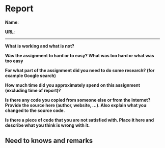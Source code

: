 
# Report

**Name**: <!-- TODO: fill in your full name here, firstname and lastname -->

**URL**: <!-- TODO: paste the full netlify URL to the solution of this exercise  -->

---

<!-- Fill out all the questions below by replacing the TODO comments. Do not remove the other markdown. Make sure to answer EACH question. -->
**What is working and what is not?**
<!-- TODO: Fill out this question -->

**Was the assignment to hard or to easy? What was too hard or what was too easy**
<!-- TODO: Fill out this question -->

**For what part of the assignment did you need to do some research? (for example Google search)**
<!-- TODO: Fill out this question -->

**How much time did you approximately spend on this assignment (excluding time of report)?**
<!-- TODO: Fill out this question -->

**Is there any code you copied from someone else or from the Internet? Provide the source here (author, website, ...). Also explain what you changed to the source code.**
<!-- TODO: Fill out this question -->

**Is there a piece of code that you are not satisfied with. Place it here and describe what you think is wrong with it.**
<!-- TODO: Fill out this question -->

## Need to knows and remarks
<!--
Here you should place extra remarks that the teacher needs to know to get the solution working. For example if one needs to change some configuration file or install some extra libraries or whatever. There is also room for extra remarks you would like to make that you were not able to fit inside one of the sections above.
-->